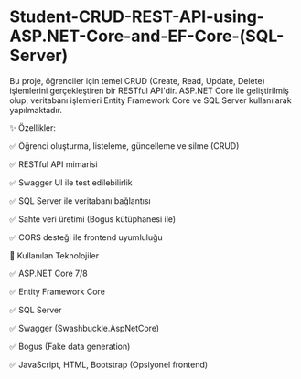 # Student-CRUD-REST-API-using-ASP.NET-Core-and-EF-Core-(SQL-Server)
 Bu proje, öğrenciler için temel CRUD (Create, Read, Update, Delete) işlemlerini gerçekleştiren bir RESTful API'dir. ASP.NET Core ile geliştirilmiş olup, veritabanı işlemleri Entity Framework Core ve SQL Server kullanılarak yapılmaktadır.

 ✨ Özellikler:

✅ Öğrenci oluşturma, listeleme, güncelleme ve silme (CRUD)

✅ RESTful API mimarisi

✅ Swagger UI ile test edilebilirlik

✅ SQL Server ile veritabanı bağlantısı

✅ Sahte veri üretimi (Bogus kütüphanesi ile)

✅ CORS desteği ile frontend uyumluluğu

🔧 Kullanılan Teknolojiler

✅ ASP.NET Core 7/8

✅ Entity Framework Core

✅ SQL Server

✅ Swagger (Swashbuckle.AspNetCore)

✅ Bogus (Fake data generation)

✅ JavaScript, HTML, Bootstrap (Opsiyonel frontend)


